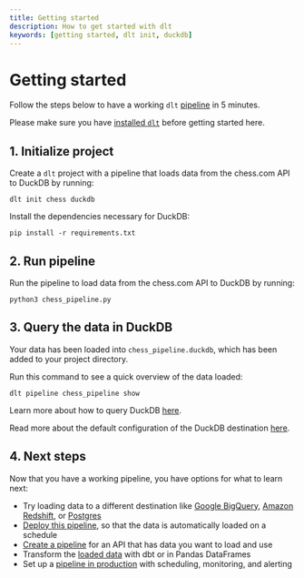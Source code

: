 ```yaml
---
title: Getting started
description: How to get started with dlt
keywords: [getting started, dlt init, duckdb]
---
```


# Getting started

Follow the steps below to have a working `dlt` [pipeline](./general-usage/glossary#pipeline) in 5 minutes.

Please make sure you have [installed `dlt`](./installation.mdx) before getting started here.

## 1. Initialize project

Create a `dlt` project with a pipeline that loads data from the chess.com API to DuckDB by running:

```
dlt init chess duckdb
```

Install the dependencies necessary for DuckDB:
```
pip install -r requirements.txt
```

## 2. Run pipeline

Run the pipeline to load data from the chess.com API to DuckDB by running:
```
python3 chess_pipeline.py
```

## 3. Query the data in DuckDB

Your data has been loaded into `chess_pipeline.duckdb`, which has been added to your project directory.

Run this command to see a quick overview of the data loaded:
```
dlt pipeline chess_pipeline show
```

Learn more about how to query DuckDB [here](https://duckdb.org/docs/sql/introduction#querying-a-table).

Read more about the default configuration of the DuckDB destination [here](destinations/duckdb.md#destination-configuration).

## 4. Next steps

Now that you have a working pipeline, you have options for what to learn next:
- Try loading data to a different destination like [Google BigQuery](destinations/bigquery.md), [Amazon Redshift](destinations/redshift.md), or [Postgres](destinations/postgres.md)
- [Deploy this pipeline](./walkthroughs/deploy-a-pipeline), so that the data is automatically
loaded on a schedule
- [Create a pipeline](./walkthroughs/create-a-pipeline) for an API that has data you want to load and use
- Transform the [loaded data](./using-loaded-data/transforming-the-data) with dbt or in Pandas DataFrames
- Set up a [pipeline in production](./running-in-production/scheduling) with scheduling,
monitoring, and alerting